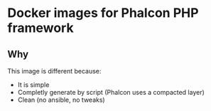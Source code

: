 # Docker images for Phalcon PHP framework

## Why
This image is different because:
- It is simple
- Completly generate by script (Phalcon uses a compacted layer)
- Clean (no ansible, no tweaks)
